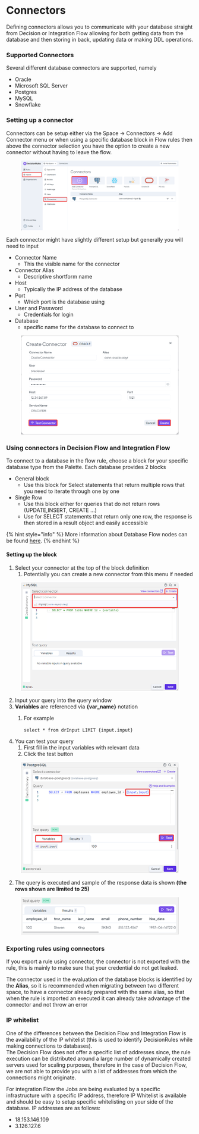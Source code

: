 # Connectors

Defining connectors allows you to communicate with your database straight from Decision or Integration Flow allowing for both getting data from the database and then storing in back, updating data or making DDL operations.

### Supported Connectors

Several different database connectors are supported, namely

* Oracle
* Microsoft SQL Server
* Postgres
* MySQL
* Snowflake

### Setting up a connector

Connectors can be setup either via the Space → Connectors → Add Connector menu or when using a specific database block in Flow rules then above the connector selection you have the option to create a new connector without having to leave the flow.

<figure><img src="../.gitbook/assets/connectors_page.png" alt=""><figcaption></figcaption></figure>

Each connector might have slightly different setup but generally you will need to input

* Connector Name
  * This the visible name for the connector
* Connector Alias
  * Descriptive shortform name
* Host
  * Typically the IP address of the database
* Port
  * Which port is the database using
* User and Password
  * Credentials for login
* Database
  * specific name for the database to connect to

<figure><img src="../.gitbook/assets/create_connector_modal.png" alt=""><figcaption></figcaption></figure>

### Using connectors in Decision Flow and Integration Flow

To connect to a database in the flow rule, choose a block for your specific database type from the Palette. Each database provides 2 blocks

* General block
  * Use this block for Select statements that return multiple rows that you need to iterate through one by one
* Single Row
  * Use this block either for queries that do not return rows (UPDATE,INSERT, CREATE …)
  * Use for SELECT statements that return only one row, the response is then stored in a result object and easily accessible

{% hint style="info" %}
More information about Database Flow nodes can be found [here](../rules/flow/flow-nodes-overview.md#relational-database-query-nodes).
{% endhint %}

#### Setting up the block

1. Select your connector at the top of the block definition
   1. Potentially you can create a new connector from this menu if needed

<figure><img src="../.gitbook/assets/use_db_connector.png" alt=""><figcaption></figcaption></figure>

2. Input your query into the query window
3. **Variables** are referenced via **{var\_name}** notation
   1.  For example

       `select * from drInput LIMIT {input.input}`
4. You can test your query
   1. First fill in the input variables with relevant data
   2. Click the test button

<figure><img src="../.gitbook/assets/test_the_query.png" alt=""><figcaption></figcaption></figure>

2. The query is executed and sample of the response data is shown **(the rows shown are limited to 25)**

<figure><img src="../.gitbook/assets/test_query_results.png" alt=""><figcaption></figcaption></figure>

### Exporting rules using connectors

If you export a rule using connector, the connector is not exported with the rule, this is mainly to make sure that your credential do not get leaked.

The connector used in the evaluation of the database blocks is identified by the **Alias**, so it is recommended when migrating between two different space, to have a connector already prepared with the same alias, so that when the rule is imported an executed it can already take advantage of the connector and not throw an error

### IP whitelist

One of the differences between the Decision Flow and Integration Flow is the availability of the IP whitelist (this is used to identify DecisionRules while making connections to databases).\
The Decision Flow does not offer a specific list of addresses since, the rule execution can be distributed around a large number of dynamically created servers used for scaling purposes, therefore in the case of Decision Flow, we are not able to provide you with a list of addresses from which the connections might originate.

For integration Flow the Jobs are being evaluated by a specific infrastructure with a specific IP address, therefore IP Whitelist is available and should be easy to setup specific whitelisting on your side of the database. IP addresses are as follows:

* 18.153.146.109
* 3.126.127.6

